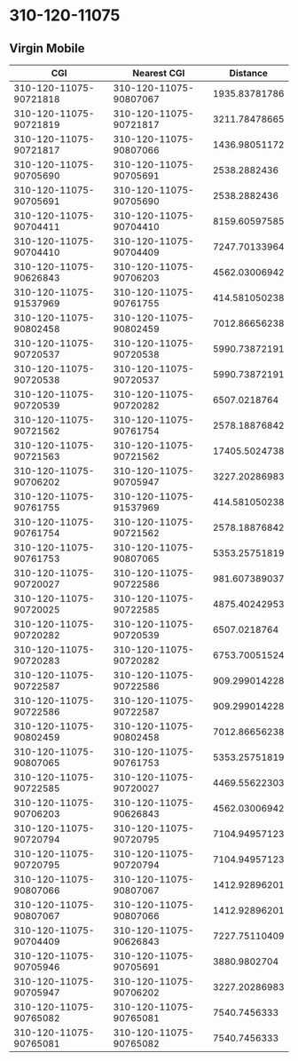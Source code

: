 # 310-120-11075
## Virgin Mobile


| CGI | Nearest CGI | Distance |
|-----|-------------|----------|
| 310-120-11075-90721818 | 310-120-11075-90807067 | 1935.83781786 |
| 310-120-11075-90721819 | 310-120-11075-90721817 | 3211.78478665 |
| 310-120-11075-90721817 | 310-120-11075-90807066 | 1436.98051172 |
| 310-120-11075-90705690 | 310-120-11075-90705691 | 2538.2882436 |
| 310-120-11075-90705691 | 310-120-11075-90705690 | 2538.2882436 |
| 310-120-11075-90704411 | 310-120-11075-90704410 | 8159.60597585 |
| 310-120-11075-90704410 | 310-120-11075-90704409 | 7247.70133964 |
| 310-120-11075-90626843 | 310-120-11075-90706203 | 4562.03006942 |
| 310-120-11075-91537969 | 310-120-11075-90761755 | 414.581050238 |
| 310-120-11075-90802458 | 310-120-11075-90802459 | 7012.86656238 |
| 310-120-11075-90720537 | 310-120-11075-90720538 | 5990.73872191 |
| 310-120-11075-90720538 | 310-120-11075-90720537 | 5990.73872191 |
| 310-120-11075-90720539 | 310-120-11075-90720282 | 6507.0218764 |
| 310-120-11075-90721562 | 310-120-11075-90761754 | 2578.18876842 |
| 310-120-11075-90721563 | 310-120-11075-90721562 | 17405.5024738 |
| 310-120-11075-90706202 | 310-120-11075-90705947 | 3227.20286983 |
| 310-120-11075-90761755 | 310-120-11075-91537969 | 414.581050238 |
| 310-120-11075-90761754 | 310-120-11075-90721562 | 2578.18876842 |
| 310-120-11075-90761753 | 310-120-11075-90807065 | 5353.25751819 |
| 310-120-11075-90720027 | 310-120-11075-90722586 | 981.607389037 |
| 310-120-11075-90720025 | 310-120-11075-90722585 | 4875.40242953 |
| 310-120-11075-90720282 | 310-120-11075-90720539 | 6507.0218764 |
| 310-120-11075-90720283 | 310-120-11075-90720282 | 6753.70051524 |
| 310-120-11075-90722587 | 310-120-11075-90722586 | 909.299014228 |
| 310-120-11075-90722586 | 310-120-11075-90722587 | 909.299014228 |
| 310-120-11075-90802459 | 310-120-11075-90802458 | 7012.86656238 |
| 310-120-11075-90807065 | 310-120-11075-90761753 | 5353.25751819 |
| 310-120-11075-90722585 | 310-120-11075-90720027 | 4469.55622303 |
| 310-120-11075-90706203 | 310-120-11075-90626843 | 4562.03006942 |
| 310-120-11075-90720794 | 310-120-11075-90720795 | 7104.94957123 |
| 310-120-11075-90720795 | 310-120-11075-90720794 | 7104.94957123 |
| 310-120-11075-90807066 | 310-120-11075-90807067 | 1412.92896201 |
| 310-120-11075-90807067 | 310-120-11075-90807066 | 1412.92896201 |
| 310-120-11075-90704409 | 310-120-11075-90626843 | 7227.75110409 |
| 310-120-11075-90705946 | 310-120-11075-90705691 | 3880.9802704 |
| 310-120-11075-90705947 | 310-120-11075-90706202 | 3227.20286983 |
| 310-120-11075-90765082 | 310-120-11075-90765081 | 7540.7456333 |
| 310-120-11075-90765081 | 310-120-11075-90765082 | 7540.7456333 |
